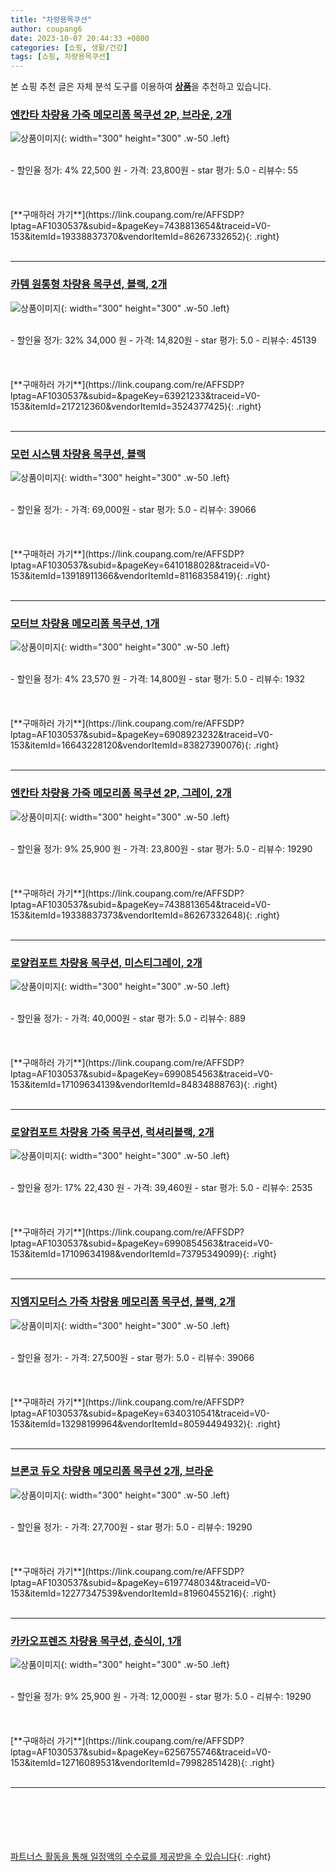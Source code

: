 ```yaml
---
title: "차량용목쿠션"
author: coupang6
date: 2023-10-07 20:44:33 +0800
categories: [쇼핑, 생활/건강]
tags: [쇼핑, 차량용목쿠션]
---
```


본 쇼핑 추천 글은 자체 분석 도구를 이용하여 [**상품**](https://link.coupang.com/a/bao1ui)을 추천하고 있습니다.

### [엔칸타 차량용 가죽 메모리폼 목쿠션 2P, 브라운, 2개](https://link.coupang.com/re/AFFSDP?lptag=AF1030537&subid=&pageKey=7438813654&traceid=V0-153&itemId=19338837370&vendorItemId=86267332652)

![상품이미지](https://thumbnail8.coupangcdn.com/thumbnails/remote/230x230ex/image/vendor_inventory/216f/df78738ea390a6bf41e4091ddee4ed8f4d58a1be59951c254763f26c13c0.jpg){: width="300" height="300" .w-50 .left}


<br>
- 할인율 정가: 4%  22,500   원
- 가격: 23,800원
- star 평가: 5.0
- 리뷰수: 55
<br>
<br>
<br>
<br>
[**구매하러 가기**](https://link.coupang.com/re/AFFSDP?lptag=AF1030537&subid=&pageKey=7438813654&traceid=V0-153&itemId=19338837370&vendorItemId=86267332652){: .right}
<br>
<br>

---

### [카템 원통형 차량용 목쿠션, 블랙, 2개](https://link.coupang.com/re/AFFSDP?lptag=AF1030537&subid=&pageKey=63921233&traceid=V0-153&itemId=217212360&vendorItemId=3524377425)

![상품이미지](https://thumbnail10.coupangcdn.com/thumbnails/remote/230x230ex/image/retail/images/7816600307491142-7e4cd67e-9fc5-483c-bc95-6bbb5d6f1ffd.jpg){: width="300" height="300" .w-50 .left}


<br>
- 할인율 정가: 32%  34,000   원
- 가격: 14,820원
- star 평가: 5.0
- 리뷰수: 45139
<br>
<br>
<br>
<br>
[**구매하러 가기**](https://link.coupang.com/re/AFFSDP?lptag=AF1030537&subid=&pageKey=63921233&traceid=V0-153&itemId=217212360&vendorItemId=3524377425){: .right}
<br>
<br>

---

### [모런 시스템 차량용 목쿠션, 블랙](https://link.coupang.com/re/AFFSDP?lptag=AF1030537&subid=&pageKey=6410188028&traceid=V0-153&itemId=13918911366&vendorItemId=81168358419)

![상품이미지](https://thumbnail7.coupangcdn.com/thumbnails/remote/230x230ex/image/rs_quotation_api/jd3azupw/0181715ca97f4de3a6ece2aa6431e8f7.jpg){: width="300" height="300" .w-50 .left}


<br>
- 할인율 정가: 
- 가격: 69,000원
- star 평가: 5.0
- 리뷰수: 39066
<br>
<br>
<br>
<br>
[**구매하러 가기**](https://link.coupang.com/re/AFFSDP?lptag=AF1030537&subid=&pageKey=6410188028&traceid=V0-153&itemId=13918911366&vendorItemId=81168358419){: .right}
<br>
<br>

---

### [모터브 차량용 메모리폼 목쿠션, 1개](https://link.coupang.com/re/AFFSDP?lptag=AF1030537&subid=&pageKey=6908923232&traceid=V0-153&itemId=16643228120&vendorItemId=83827390076)

![상품이미지](https://thumbnail9.coupangcdn.com/thumbnails/remote/230x230ex/image/retail/images/3579395356112227-8caf627c-b203-45bf-a0f5-1d3705790d77.jpg){: width="300" height="300" .w-50 .left}


<br>
- 할인율 정가: 4%  23,570   원
- 가격: 14,800원
- star 평가: 5.0
- 리뷰수: 1932
<br>
<br>
<br>
<br>
[**구매하러 가기**](https://link.coupang.com/re/AFFSDP?lptag=AF1030537&subid=&pageKey=6908923232&traceid=V0-153&itemId=16643228120&vendorItemId=83827390076){: .right}
<br>
<br>

---

### [엔칸타 차량용 가죽 메모리폼 목쿠션 2P, 그레이, 2개](https://link.coupang.com/re/AFFSDP?lptag=AF1030537&subid=&pageKey=7438813654&traceid=V0-153&itemId=19338837373&vendorItemId=86267332648)

![상품이미지](https://thumbnail7.coupangcdn.com/thumbnails/remote/230x230ex/image/vendor_inventory/bf60/9472579c18afcc68056615340f4c2fdd0cea4c58638e9e37ab68b423c96d.jpg){: width="300" height="300" .w-50 .left}


<br>
- 할인율 정가: 9%  25,900   원
- 가격: 23,800원
- star 평가: 5.0
- 리뷰수: 19290
<br>
<br>
<br>
<br>
[**구매하러 가기**](https://link.coupang.com/re/AFFSDP?lptag=AF1030537&subid=&pageKey=7438813654&traceid=V0-153&itemId=19338837373&vendorItemId=86267332648){: .right}
<br>
<br>

---

### [로얄컴포트 차량용 목쿠션, 미스티그레이, 2개](https://link.coupang.com/re/AFFSDP?lptag=AF1030537&subid=&pageKey=6990854563&traceid=V0-153&itemId=17109634139&vendorItemId=84834888763)

![상품이미지](https://thumbnail7.coupangcdn.com/thumbnails/remote/230x230ex/image/vendor_inventory/6415/95ffc39956c373e1fd5c85409d76280315fd2c5c00b2786ec41c067aaf29.jpg){: width="300" height="300" .w-50 .left}


<br>
- 할인율 정가: 
- 가격: 40,000원
- star 평가: 5.0
- 리뷰수: 889
<br>
<br>
<br>
<br>
[**구매하러 가기**](https://link.coupang.com/re/AFFSDP?lptag=AF1030537&subid=&pageKey=6990854563&traceid=V0-153&itemId=17109634139&vendorItemId=84834888763){: .right}
<br>
<br>

---

### [로얄컴포트 차량용 가죽 목쿠션, 럭셔리블랙, 2개](https://link.coupang.com/re/AFFSDP?lptag=AF1030537&subid=&pageKey=6990854563&traceid=V0-153&itemId=17109634198&vendorItemId=73795349099)

![상품이미지](https://thumbnail7.coupangcdn.com/thumbnails/remote/230x230ex/image/retail/images/1846762046754954-161933e3-c1b4-4c15-9700-d3cb752e737b.jpg){: width="300" height="300" .w-50 .left}


<br>
- 할인율 정가: 17%  22,430   원
- 가격: 39,460원
- star 평가: 5.0
- 리뷰수: 2535
<br>
<br>
<br>
<br>
[**구매하러 가기**](https://link.coupang.com/re/AFFSDP?lptag=AF1030537&subid=&pageKey=6990854563&traceid=V0-153&itemId=17109634198&vendorItemId=73795349099){: .right}
<br>
<br>

---

### [지엠지모터스 가죽 차량용 메모리폼 목쿠션, 블랙, 2개](https://link.coupang.com/re/AFFSDP?lptag=AF1030537&subid=&pageKey=6340310541&traceid=V0-153&itemId=13298199964&vendorItemId=80594494932)

![상품이미지](https://thumbnail10.coupangcdn.com/thumbnails/remote/230x230ex/image/retail/images/3508026953899404-21d7fe4c-6604-40b2-ae4e-6be51feb8921.jpg){: width="300" height="300" .w-50 .left}


<br>
- 할인율 정가: 
- 가격: 27,500원
- star 평가: 5.0
- 리뷰수: 39066
<br>
<br>
<br>
<br>
[**구매하러 가기**](https://link.coupang.com/re/AFFSDP?lptag=AF1030537&subid=&pageKey=6340310541&traceid=V0-153&itemId=13298199964&vendorItemId=80594494932){: .right}
<br>
<br>

---

### [브론코 듀오 차량용 메모리폼 목쿠션 2개, 브라운](https://link.coupang.com/re/AFFSDP?lptag=AF1030537&subid=&pageKey=6197748034&traceid=V0-153&itemId=12277347539&vendorItemId=81960455216)

![상품이미지](https://thumbnail6.coupangcdn.com/thumbnails/remote/230x230ex/image/retail/images/6063411822899685-08083435-3782-4d07-b3fa-e2ae1ce09fa2.jpg){: width="300" height="300" .w-50 .left}


<br>
- 할인율 정가: 
- 가격: 27,700원
- star 평가: 5.0
- 리뷰수: 19290
<br>
<br>
<br>
<br>
[**구매하러 가기**](https://link.coupang.com/re/AFFSDP?lptag=AF1030537&subid=&pageKey=6197748034&traceid=V0-153&itemId=12277347539&vendorItemId=81960455216){: .right}
<br>
<br>

---

### [카카오프렌즈 차량용 목쿠션, 춘식이, 1개](https://link.coupang.com/re/AFFSDP?lptag=AF1030537&subid=&pageKey=6256755746&traceid=V0-153&itemId=12716089531&vendorItemId=79982851428)

![상품이미지](https://thumbnail10.coupangcdn.com/thumbnails/remote/230x230ex/image/rs_quotation_api/vuolssuc/cf02fd7282474b69a7cf194a2a5a4d15.jpg){: width="300" height="300" .w-50 .left}


<br>
- 할인율 정가: 9%  25,900   원
- 가격: 12,000원
- star 평가: 5.0
- 리뷰수: 19290
<br>
<br>
<br>
<br>
[**구매하러 가기**](https://link.coupang.com/re/AFFSDP?lptag=AF1030537&subid=&pageKey=6256755746&traceid=V0-153&itemId=12716089531&vendorItemId=79982851428){: .right}
<br>
<br>

---
<br><br><br><br><br> [파트너스 활동을 통해 일정액의 수수료를 제공받을 수 있습니다](https://link.coupang.com/a/bao1ui){: .right}